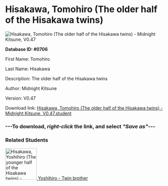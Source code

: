 # Hisakawa, Tomohiro (The older half of the Hisakawa twins)

<img src="../../Files/Images/Hisakawa, Tomohiro (The older half of the Hisakawa twins).png" title="Hisakawa, Tomohiro (The older half of the Hisakawa twins) - Midnight Kitsune, V0.47">

**Database ID: #0706**

First Name: Tomohiro

Last Name: Hisakawa

Description: The older half of the Hisakawa twins

Author: Midnight Kitsune

Version: V0.47

Download link: <a href="https://raw.githubusercontent.com/Arbiter1223/Daigaku-Gurashi-Custom-Students/master/Files/Student%20Files/Hisakawa%2C%20Tomohiro%20(The%20older%20half%20of%20the%20Hisakawa%20twins)%20-%20Midnight%20Kitsune%2C%20V0.47.student">Hisakawa, Tomohiro (The older half of the Hisakawa twins) - Midnight Kitsune, V0.47.student</a>

### ---**To download, _right-click_ the link, and select _"Save as"_**---

### Related Students

<a href="Hisakawa, Yoshihiro (The younger half of the Hisakawa twins).md"><img src="../../Files/Thumbs/Hisakawa, Yoshihiro (The younger half of the Hisakawa twins).png" height="100" width="100" title="Hisakawa, Yoshihiro (The younger half of the Hisakawa twins) - Midnight Kitsune, V0.47"></a><a href="Hisakawa, Yoshihiro (The younger half of the Hisakawa twins).md"> Yoshihiro - Twin brother</a>

